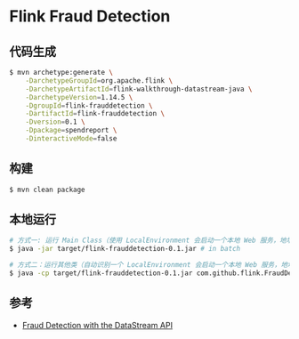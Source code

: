# Flink Fraud Detection

## 代码生成

```bash
$ mvn archetype:generate \
    -DarchetypeGroupId=org.apache.flink \
    -DarchetypeArtifactId=flink-walkthrough-datastream-java \
    -DarchetypeVersion=1.14.5 \
    -DgroupId=flink-frauddetection \
    -DartifactId=flink-frauddetection \
    -Dversion=0.1 \
    -Dpackage=spendreport \
    -DinteractiveMode=false
```

## 构建

```bash
$ mvn clean package
```

## 本地运行

```bash
# 方式一: 运行 Main Class（使用 LocalEnvironment 会启动一个本地 Web 服务，地址为 `localhost:18081`）
$ java -jar target/flink-frauddetection-0.1.jar # in batch
```

```bash
# 方式二：运行其他类（自动识别一个 LocalEnvironment 会启动一个本地 Web 服务，地址为 `localhost:18081`）
$ java -cp target/flink-frauddetection-0.1.jar com.github.flink.FraudDetectionJob # in streaming
```

## 参考

* [Fraud Detection with the DataStream API](https://nightlies.apache.org/flink/flink-docs-release-1.14/docs/try-flink/datastream/)
